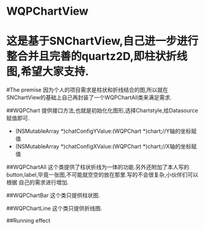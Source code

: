 # WQPChartView
这是基于SNChartView,自己进一步进行整合并且完善的quartz2D,即柱状折线图,希望大家支持.
=======
#The premise
因为个人的项目需求是柱状和折线结合的图,所以就在SNChartView的基础上自己再封装了一个WQPChartAll类来满足需求.

##WQPChart
提供接口方法,也就是初始化化图形,选择Chartstyle,给Datasource赋值即可.
- (NSMutableArray *)chatConfigYValue:(WQPChart *)chart;//Y轴的坐标赋值
- (NSMutableArray *)chatConfigXValue:(WQPChart *)chart;//X轴的坐标赋值

##WQPChartAll
这个类提供了柱状折线为一体的功能.另外还附加了本人写的button,label,毕竟一张图,不可能就空空的放在那里.写的不会很复杂,小伙伴们可以根据
自己的需求进行增加.

##WQPChartBar
这个类只提供柱状图.

##WQPChartLine
这个类只提供折线图.

##Running effect

